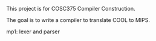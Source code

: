 This project is for COSC375 Compiler Construction.

The goal is to write a compiler to translate COOL to MIPS.


mp1: lexer and parser
